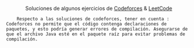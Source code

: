 <p align="center">
  Soluciones de algunos ejercicios de <a href="https://codeforces.com">Codeforces</a> & <a href="https://leetcode.com">LeetCode</a>
  

        Respecto a las soluciones de codeforces, tener en cuenta : Codeforces no permite que el código contenga declaraciones de paquetes, y esto podría generar errores de compilación. Asegurarse de que el archivo Java esté en el paquete raíz para evitar problemas de compilación.
</p>
